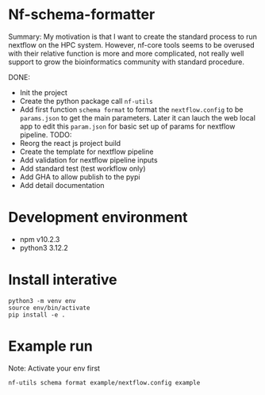 # Nf-schema-formatter
Summary: My motivation is that I want to create the standard process to run nextflow on the HPC system. However,
nf-core tools seems to be overused with their relative function is more and more complicated, not really well support
to grow the bioinformatics community with standard procedure.

DONE:
+ Init the project
+ Create the python package call `nf-utils`
+ Add first function `schema format` to format the `nextflow.config` to be `params.json` to get the main parameters. Later it can lauch the web local
app to edit this `param.json` for basic set up of params for nextflow pipeline.
TODO:
+ Reorg the react js project build
+ Create the template for nextflow pipeline
+ Add validation for nextflow pipeline inputs
+ Add standard test (test workflow only)
+ Add GHA to allow publish to the pypi
+ Add detail documentation

# Development environment
+ npm v10.2.3
+ python3 3.12.2

# Install interative
```
python3 -m venv env
source env/bin/activate
pip install -e .
```

# Example run
Note: Activate your env first 
```
nf-utils schema format example/nextflow.config example
```
